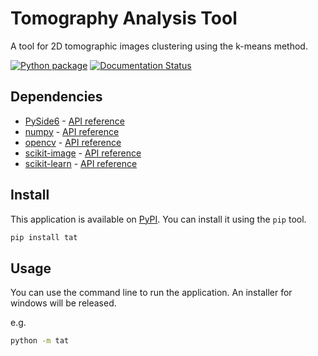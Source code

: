 # Tomography Analysis Tool

A tool for 2D tomographic images clustering using the k-means method.

[![Python package](https://github.com/ShinoYasx/tat/actions/workflows/python-package.yml/badge.svg)](https://github.com/ShinoYasx/tat/actions/workflows/python-package.yml)
[![Documentation Status](https://readthedocs.org/projects/tat/badge/?version=latest)](https://tat.readthedocs.io/en/latest/?badge=latest)

## Dependencies

- [PySide6](https://pypi.org/project/PySide6/) - [API reference](https://doc.qt.io/qtforpython-6/modules.html)
- [numpy](https://pypi.org/project/numpy/) - [API reference](https://numpy.org/doc/stable/reference/index.html)
- [opencv](https://pypi.org/project/opencv-python/) - [API reference](https://docs.opencv.org/master/index.html)
- [scikit-image](https://pypi.org/project/scikit-image/) - [API reference](https://scikit-image.org/docs/stable/api/api.html)
- [scikit-learn](https://pypi.org/project/scikit-learn/) - [API reference](https://scikit-learn.org/stable/modules/classes.html)

## Install

This application is available on [PyPI](https://pypi.org/project/tat/). You can install it using the `pip` tool.

```bash
pip install tat
```

## Usage

You can use the command line to run the application. An installer for windows will be released.

e.g.

```bash
python -m tat
```
